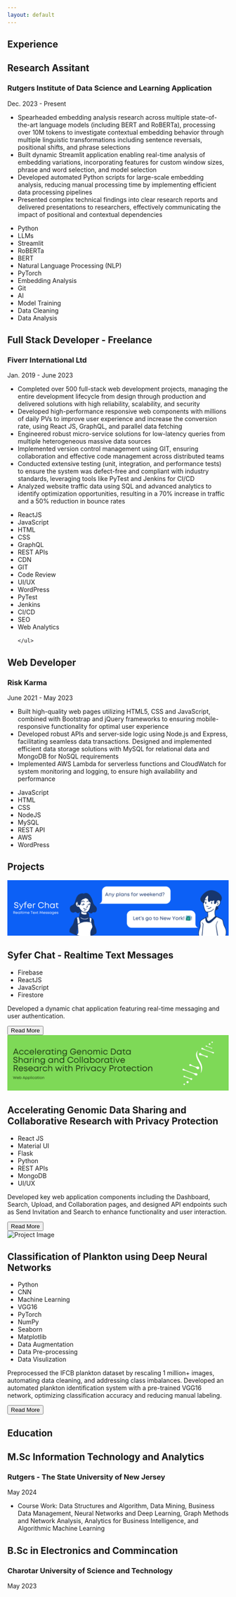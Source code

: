 ```yaml
---
layout: default
---
```

<h2 class="section_title">Experience</h2>
<div class="experience-container">
  <div class="experience-card">
    <div class="experience-header">
      <div>
        <h2 class="item_title">Research Assitant</h2>
        <h3 class="company-name">Rutgers Institute of Data Science and Learning Application</h3>
      </div>
      <p class="present_date">Dec. 2023 - Present</p>
    </div>
    <ul class="item_des">
      <li>Spearheaded embedding analysis research across multiple state-of-the-art language models (including BERT and RoBERTa), processing over 10M tokens to investigate contextual embedding behavior through multiple linguistic transformations including sentence reversals, positional shifts, and phrase selections</li>
  <li>Built dynamic Streamlit application enabling real-time analysis of embedding variations, incorporating features for custom window sizes, phrase and word selection, and model selection</li>
  <li>Developed automated Python scripts for large-scale embedding analysis, reducing manual processing time by implementing efficient data processing pipelines</li>
  <li>Presented complex technical findings into clear research reports and delivered presentations to researchers, effectively communicating the impact of positional and contextual dependencies</li>
    </ul>
    <ul class="skills">
      <li>Python</li>
      <li>LLMs</li>
      <li>Streamlit</li>
      <li>RoBERTa</li>
      <li>BERT</li>
      <li>Natural Language Processing (NLP)</li>
      <li>PyTorch</li>
      <li>Embedding Analysis</li>
      <li>Git</li> <li>AI</li><li>Model Training</li> <li>Data Cleaning</li><li>Data Analysis</li>
    </ul>
  </div>
  
  <div class="experience-card">
    <div class="experience-header">
      <div>
        <h2 class="item_title">Full Stack Developer - Freelance</h2>
        <h3 class="company-name">Fiverr International Ltd</h3>
      </div>
      <p class="job-dates">Jan. 2019 - June 2023</p>
    </div>
    <ul class="item_des">
      <li>Completed over 500 full-stack web development projects, managing the entire development lifecycle from design through production and delivered solutions with high reliability, scalability, and security</li>
      <li>Developed high-performance responsive web components with millions of daily PVs to improve user experience and increase the conversion rate, using React JS, GraphQL, and parallel data fetching</li>
      <li>Engineered robust micro-service solutions for low-latency queries from multiple heterogeneous massive data sources</li>
      <li>Implemented version control management using GIT, ensuring collaboration and effective code management across distributed teams</li>
      <li>Conducted extensive testing (unit, integration, and performance tests) to ensure the system was defect-free and compliant with industry standards, leveraging tools like PyTest and Jenkins for CI/CD</li>
      <li>Analyzed website traffic data using SQL and advanced analytics to identify optimization opportunities, resulting in a 70% increase in traffic and a 50% reduction in bounce rates</li>
    </ul>
    <ul class="skills">
      <li>ReactJS</li>
      <li>JavaScript</li>
      <li>HTML</li>
      <li>CSS</li>
      <li>GraphQL</li>
      <li>REST APIs</li>
      <li>CDN</li>
      <li>GIT</li>
      <li>Code Review</li>
      <li>UI/UX</li>
      <li>WordPress</li>
      <li>PyTest</li>
      <li>Jenkins</li>
      <li>CI/CD</li>
      <li>SEO</li>
      <li>Web Analytics</li>

    </ul>
  </div>
  <div class="experience-card">
    <div class="experience-header">
      <div>
        <h2 class="item_title">Web Developer</h2>
        <h3 class="company-name">Risk Karma</h3>
      </div>
      <p class="job-dates">June 2021 - May 2023</p>
    </div>
    <ul class="item_des">
      <li>Built high-quality web pages utilizing HTML5, CSS and JavaScript, combined with Bootstrap and jQuery frameworks to ensuring mobile-responsive functionality for optimal user experience</li>
      <li>Developed robust APIs and server-side logic using Node.js and Express, facilitating seamless data transactions. Designed and implemented efficient data storage solutions with MySQL for relational data and MongoDB for NoSQL requirements</li>
      <li>Implemented AWS Lambda for serverless functions and CloudWatch for system monitoring and logging, to ensure high availability and performance</li>
    </ul>
    <ul class="skills">
      <li>JavaScript</li>
      <li>HTML</li>
      <li>CSS</li>
      <li>NodeJS</li>
      <li>MySQL</li>
      <li>REST API</li>
      <li>AWS</li>
      <li>WordPress</li>
    </ul>
  </div>
  <!-- Add more experience cards as needed -->
</div>
  <h2 class="section_title">Projects</h2>
  <div class="project_container">
  <div class="card">
    <img class="card-image" src="/portfolio/assets/img/Syfer Chat.png" alt="Project Image">
    <h2 class="item_title">Syfer Chat - Realtime Text Messages</h2>
    <ul class="skills">
      <li>Firebase</li>
      <li>ReactJS</li>
      <li>JavaScript</li>
      <li>Firestore</li>                                                            
    </ul>
    <p class="item_des">Developed a dynamic chat application featuring real-time messaging and user authentication. </p>
    <a href="/portfolio/pages/syferchat" class="read-more"><button class="button">Read More</button></a>
  </div>
  
  <div class="card">
    <img class="card-image" src="/portfolio/assets/img/Collabrative Research Web Application.png" alt="Project Image">
    <h2 class="item_title">Accelerating Genomic Data Sharing and Collaborative Research with Privacy Protection</h2>
    <ul class="skills">
      <li>React JS</li>
      <li>Material UI</li>
      <li>Flask</li>
      <li>Python</li>
      <li>REST APIs</li>
      <li>MongoDB</li>
      <li>UI/UX</li>                                                           
    </ul>
    <p class="item_des">Developed key web application components including the Dashboard, Search, Upload, and Collaboration pages, and designed API endpoints such as Send Invitation and Search to enhance functionality and user interaction.</p>
    <a href="/portfolio/pages/genomics-data-sharing" class="read-more"><button class="button">Read More</button></a>
  </div>
  <div class="card">
    <img class="card-image" src="/portfolio/assets/img/Planton Classification.png" alt="Project Image">
    <h2 class="item_title">Classification of Plankton using Deep Neural Networks</h2>
    <ul class="skills">
      <li>Python</li>
      <li>CNN</li>
      <li>Machine Learning</li>
      <li>VGG16</li>
      <li>PyTorch</li>
      <li>NumPy</li>
      <li>Seaborn</li>
      <li>Matplotlib</li>
      <li>Data Augmentation</li>
      <li>Data Pre-processing</li>
      <li>Data Visulization</li>                                                        
    </ul>
    <p class="item_des">Preprocessed the IFCB plankton dataset by rescaling 1 million+ images, automating data cleaning, and addressing class imbalances. Developed an automated plankton identification system with a pre-trained VGG16 network, optimizing classification accuracy and reducing manual labeling.</p>
    <a href="/portfolio/pages/classification-of-plankton-using-deep-neural-networks" class="read-more"><button class="button">Read More</button></a>
  </div>
  <!-- Add more cards here as needed -->
</div>
<h2 class="section_title">Education</h2>
<div class="experience-container">  <div class="experience-card">
    <div class="experience-header">
      <div>
        <h2 class="item_title">M.Sc Information Technology and Analytics</h2>
        <h3 class="company-name">Rutgers - The State University of New Jersey</h3>
      </div>
      <p class="present_date">May 2024</p>
    </div>
    <ul class="item_des">
      <li>Course Work: Data Structures and Algorithm, Data Mining, Business Data Management, Neural Networks and Deep Learning, Graph Methods and Network Analysis, Analytics for Business Intelligence, and Algorithmic Machine Learning</li>
    </ul>
  </div>
  <div class="experience-container">  <div class="experience-card">
    <div class="experience-header">
      <div>
        <h2 class="item_title">B.Sc in Electronics and Commincation</h2>
        <h3 class="company-name">Charotar University of Science and Technology</h3>
      </div>
      <p class="job-dates">May 2023</p>
    </div>
  </div>
  <!-- Add more experience cards as needed -->
</div>




